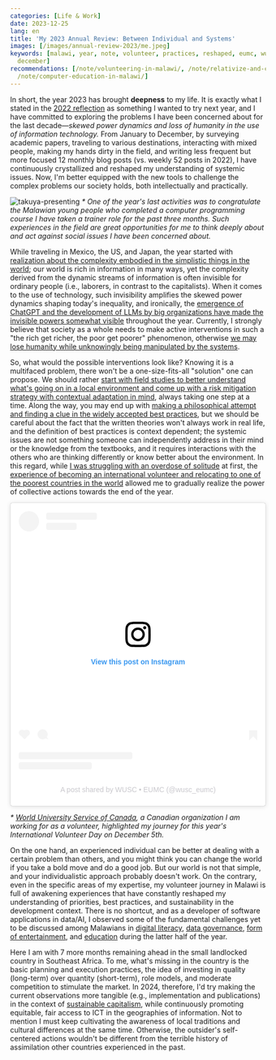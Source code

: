 ```yaml
---
categories: [Life & Work]
date: 2023-12-25
lang: en
title: 'My 2023 Annual Review: Between Individual and Systems'
images: [/images/annual-review-2023/me.jpeg]
keywords: [malawi, year, note, volunteer, practices, reshaped, eumc, wusc, interventions,
  december]
recommendations: [/note/volunteering-in-malawi/, /note/relativize-and-contextualize/,
  /note/computer-education-in-malawi/]
---
```


In short, the year 2023 has brought **deepness** to my life. It is exactly what I stated in the [2022 reflection](/note/annual-review-2022) as something I wanted to try next year, and I have committed to exploring the problems I have been concerned about for the last decade&mdash;*skewed power dynamics and loss of humanity in the use of information technology.* From January to December, by surveying academic papers, traveling to various destinations, interacting with mixed people, making my hands dirty in the field, and writing less frequent but more focused 12 monthly blog posts (vs. weekly 52 posts in 2022), I have continuously crystallized and reshaped my understanding of systemic issues. Now, I'm better equipped with the new tools to challenge the complex problems our society holds, both intellectually and practically.

![takuya-presenting](/images/annual-review-2023/me.jpeg)
_\* One of the year's last activities was to congratulate the Malawian young people who completed a computer programming course I have taken a trainer role for the past three months. Such experiences in the field are great opportunities for me to think deeply about and act against social issues I have been concerned about._

While traveling in Mexico, the US, and Japan, the year started with [realization about the complexity embodied in the simplistic things in the world](/note/complexity-of-simplicity/); our world is rich in information in many ways, yet the complexity derived from the dynamic streams of information is often invisible for ordinary people (i.e., laborers, in contrast to the capitalists). When it comes to the use of technology, such invisibility amplifies the skewed power dynamics shaping today's inequality, and ironically, the [emergence of ChatGPT and the development of LLMs by big organizations have made the invisible powers somewhat visible](/note/three-perspectives-on-llms/) throughout the year. Currently, I strongly believe that society as a whole needs to make active interventions in such a "the rich get richer, the poor get poorer" phenomenon, otherwise [we may lose humanity while unknowingly being manipulated by the systems](/note/autonomy-and-life/).

So, what would the possible interventions look like? Knowing it is a multifaced problem, there won't be a one-size-fits-all "solution" one can propose. We should rather [start with field studies to better understand what's going on in a local environment and come up with a risk mitigation strategy with contextual adaptation in mind](/note/how-information-flows/), always taking one step at a time. Along the way, you may end up with [making a philosophical attempt and finding a clue in the widely accepted best practices](/note/information-diet/), but we should be careful about the fact that the written theories won't always work in real life, and the definition of best practices is context dependent; the systemic issues are not something someone can independently address in their mind or the knowledge from the textbooks, and it requires interactions with the others who are thinking differently or know better about the environment. In this regard, while [I was struggling with an overdose of solitude](/note/search-for-identity/) at first, the [experience of becoming an international volunteer and relocating to one of the poorest countries in the world](/note/volunteering-in-malawi/) allowed me to gradually realize the power of collective actions towards the end of the year.

<blockquote class="instagram-media" data-instgrm-permalink="https://www.instagram.com/p/C0Ry14gx-_y/?utm_source=ig_embed&amp;utm_campaign=loading" data-instgrm-version="14" style=" background:#FFF; border:0; border-radius:3px; box-shadow:0 0 1px 0 rgba(0,0,0,0.5),0 1px 10px 0 rgba(0,0,0,0.15); margin: 1px; max-width:540px; min-width:326px; padding:0; width:99.375%; width:-webkit-calc(100% - 2px); width:calc(100% - 2px);"><div style="padding:16px;"> <a href="https://www.instagram.com/p/C0Ry14gx-_y/?utm_source=ig_embed&amp;utm_campaign=loading" style=" background:#FFFFFF; line-height:0; padding:0 0; text-align:center; text-decoration:none; width:100%;" target="_blank"> <div style=" display: flex; flex-direction: row; align-items: center;"> <div style="background-color: #F4F4F4; border-radius: 50%; flex-grow: 0; height: 40px; margin-right: 14px; width: 40px;"></div> <div style="display: flex; flex-direction: column; flex-grow: 1; justify-content: center;"> <div style=" background-color: #F4F4F4; border-radius: 4px; flex-grow: 0; height: 14px; margin-bottom: 6px; width: 100px;"></div> <div style=" background-color: #F4F4F4; border-radius: 4px; flex-grow: 0; height: 14px; width: 60px;"></div></div></div><div style="padding: 19% 0;"></div> <div style="display:block; height:50px; margin:0 auto 12px; width:50px;"><svg width="50px" height="50px" viewBox="0 0 60 60" version="1.1" xmlns="https://www.w3.org/2000/svg" xmlns:xlink="https://www.w3.org/1999/xlink"><g stroke="none" stroke-width="1" fill="none" fill-rule="evenodd"><g transform="translate(-511.000000, -20.000000)" fill="#000000"><g><path d="M556.869,30.41 C554.814,30.41 553.148,32.076 553.148,34.131 C553.148,36.186 554.814,37.852 556.869,37.852 C558.924,37.852 560.59,36.186 560.59,34.131 C560.59,32.076 558.924,30.41 556.869,30.41 M541,60.657 C535.114,60.657 530.342,55.887 530.342,50 C530.342,44.114 535.114,39.342 541,39.342 C546.887,39.342 551.658,44.114 551.658,50 C551.658,55.887 546.887,60.657 541,60.657 M541,33.886 C532.1,33.886 524.886,41.1 524.886,50 C524.886,58.899 532.1,66.113 541,66.113 C549.9,66.113 557.115,58.899 557.115,50 C557.115,41.1 549.9,33.886 541,33.886 M565.378,62.101 C565.244,65.022 564.756,66.606 564.346,67.663 C563.803,69.06 563.154,70.057 562.106,71.106 C561.058,72.155 560.06,72.803 558.662,73.347 C557.607,73.757 556.021,74.244 553.102,74.378 C549.944,74.521 548.997,74.552 541,74.552 C533.003,74.552 532.056,74.521 528.898,74.378 C525.979,74.244 524.393,73.757 523.338,73.347 C521.94,72.803 520.942,72.155 519.894,71.106 C518.846,70.057 518.197,69.06 517.654,67.663 C517.244,66.606 516.755,65.022 516.623,62.101 C516.479,58.943 516.448,57.996 516.448,50 C516.448,42.003 516.479,41.056 516.623,37.899 C516.755,34.978 517.244,33.391 517.654,32.338 C518.197,30.938 518.846,29.942 519.894,28.894 C520.942,27.846 521.94,27.196 523.338,26.654 C524.393,26.244 525.979,25.756 528.898,25.623 C532.057,25.479 533.004,25.448 541,25.448 C548.997,25.448 549.943,25.479 553.102,25.623 C556.021,25.756 557.607,26.244 558.662,26.654 C560.06,27.196 561.058,27.846 562.106,28.894 C563.154,29.942 563.803,30.938 564.346,32.338 C564.756,33.391 565.244,34.978 565.378,37.899 C565.522,41.056 565.552,42.003 565.552,50 C565.552,57.996 565.522,58.943 565.378,62.101 M570.82,37.631 C570.674,34.438 570.167,32.258 569.425,30.349 C568.659,28.377 567.633,26.702 565.965,25.035 C564.297,23.368 562.623,22.342 560.652,21.575 C558.743,20.834 556.562,20.326 553.369,20.18 C550.169,20.033 549.148,20 541,20 C532.853,20 531.831,20.033 528.631,20.18 C525.438,20.326 523.257,20.834 521.349,21.575 C519.376,22.342 517.703,23.368 516.035,25.035 C514.368,26.702 513.342,28.377 512.574,30.349 C511.834,32.258 511.326,34.438 511.181,37.631 C511.035,40.831 511,41.851 511,50 C511,58.147 511.035,59.17 511.181,62.369 C511.326,65.562 511.834,67.743 512.574,69.651 C513.342,71.625 514.368,73.296 516.035,74.965 C517.703,76.634 519.376,77.658 521.349,78.425 C523.257,79.167 525.438,79.673 528.631,79.82 C531.831,79.965 532.853,80.001 541,80.001 C549.148,80.001 550.169,79.965 553.369,79.82 C556.562,79.673 558.743,79.167 560.652,78.425 C562.623,77.658 564.297,76.634 565.965,74.965 C567.633,73.296 568.659,71.625 569.425,69.651 C570.167,67.743 570.674,65.562 570.82,62.369 C570.966,59.17 571,58.147 571,50 C571,41.851 570.966,40.831 570.82,37.631"></path></g></g></g></svg></div><div style="padding-top: 8px;"> <div style=" color:#3897f0; font-family:Arial,sans-serif; font-size:14px; font-style:normal; font-weight:550; line-height:18px;">View this post on Instagram</div></div><div style="padding: 12.5% 0;"></div> <div style="display: flex; flex-direction: row; margin-bottom: 14px; align-items: center;"><div> <div style="background-color: #F4F4F4; border-radius: 50%; height: 12.5px; width: 12.5px; transform: translateX(0px) translateY(7px);"></div> <div style="background-color: #F4F4F4; height: 12.5px; transform: rotate(-45deg) translateX(3px) translateY(1px); width: 12.5px; flex-grow: 0; margin-right: 14px; margin-left: 2px;"></div> <div style="background-color: #F4F4F4; border-radius: 50%; height: 12.5px; width: 12.5px; transform: translateX(9px) translateY(-18px);"></div></div><div style="margin-left: 8px;"> <div style=" background-color: #F4F4F4; border-radius: 50%; flex-grow: 0; height: 20px; width: 20px;"></div> <div style=" width: 0; height: 0; border-top: 2px solid transparent; border-left: 6px solid #f4f4f4; border-bottom: 2px solid transparent; transform: translateX(16px) translateY(-4px) rotate(30deg)"></div></div><div style="margin-left: auto;"> <div style=" width: 0px; border-top: 8px solid #F4F4F4; border-right: 8px solid transparent; transform: translateY(16px);"></div> <div style=" background-color: #F4F4F4; flex-grow: 0; height: 12px; width: 16px; transform: translateY(-4px);"></div> <div style=" width: 0; height: 0; border-top: 8px solid #F4F4F4; border-left: 8px solid transparent; transform: translateY(-4px) translateX(8px);"></div></div></div> <div style="display: flex; flex-direction: column; flex-grow: 1; justify-content: center; margin-bottom: 24px;"> <div style=" background-color: #F4F4F4; border-radius: 4px; flex-grow: 0; height: 14px; margin-bottom: 6px; width: 224px;"></div> <div style=" background-color: #F4F4F4; border-radius: 4px; flex-grow: 0; height: 14px; width: 144px;"></div></div></a><p style=" color:#c9c8cd; font-family:Arial,sans-serif; font-size:14px; line-height:17px; margin-bottom:0; margin-top:8px; overflow:hidden; padding:8px 0 7px; text-align:center; text-overflow:ellipsis; white-space:nowrap;"><a href="https://www.instagram.com/p/C0Ry14gx-_y/?utm_source=ig_embed&amp;utm_campaign=loading" style=" color:#c9c8cd; font-family:Arial,sans-serif; font-size:14px; font-style:normal; font-weight:normal; line-height:17px; text-decoration:none;" target="_blank">A post shared by WUSC • EUMC (@wusc_eumc)</a></p></div></blockquote> <script async src="//www.instagram.com/embed.js"></script>

_\* [World University Service of Canada](https://wusc.akaraisin.com/ui/wuscignitevol/p/tak), a Canadian organization I am working for as a volunteer, highlighted my journey for this year's International Volunteer Day on December 5th._

On the one hand, an experienced individual can be better at dealing with a certain problem than others, and you might think you can change the world if you take a bold move and do a good job. But our world is not that simple, and your individualistic approach probably doesn't work. On the contrary, even in the specific areas of my expertise, my volunteer journey in Malawi is full of awakening experiences that have constantly reshaped my understanding of priorities, best practices, and sustainability in the development context. There is no shortcut, and as a developer of software applications in data/AI, I observed some of the fundamental challenges yet to be discussed among Malawians in [digital literacy](/note/digital-malawi-2023/), [data governance](/note/data-protection-law-in-malawi-2023/), [form of entertainment](/note/playing-in-malawi/), and [education](/note/computer-education-in-malawi/) during the latter half of the year.

Here I am with 7 more months remaining ahead in the small landlocked country in Southeast Africa. To me, what's missing in the country is the basic planning and execution practices, the idea of investing in quality (long-term) over quantity (short-term), role models, and moderate competition to stimulate the market. In 2024, therefore, I'd try making the current observations more tangible (e.g., implementation and publications) in the context of [sustainable capitalism](/note/sustainable-capitalism/), while continuously promoting equitable, fair access to ICT in the geographies of information. Not to mention I must keep cultivating the awareness of local traditions and cultural differences at the same time. Otherwise, the outsider's self-centered actions wouldn't be different from the terrible history of assimilation other countries experienced in the past.
